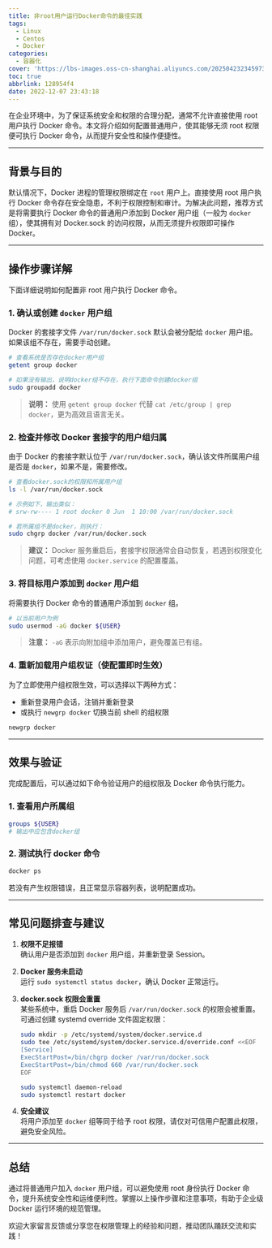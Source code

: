 ```yaml
---
title: 非root用户运行Docker命令的最佳实践
tags:
  - Linux
  - Centos
  - Docker
categories:
  - 容器化
cover: 'https://lbs-images.oss-cn-shanghai.aliyuncs.com/202504232345973.png'
toc: true
abbrlink: 128954f4
date: 2022-12-07 23:43:18
---
```


在企业环境中，为了保证系统安全和权限的合理分配，通常不允许直接使用 root 用户执行 Docker 命令。本文将介绍如何配置普通用户，使其能够无须 root 权限便可执行 Docker 命令，从而提升安全性和操作便捷性。

<!-- more -->

---

## 背景与目的

默认情况下，Docker 进程的管理权限绑定在 `root` 用户上。直接使用 root 用户执行 Docker 命令存在安全隐患，不利于权限控制和审计。为解决此问题，推荐方式是将需要执行 Docker 命令的普通用户添加到 Docker 用户组（一般为 `docker` 组），使其拥有对 Docker.sock 的访问权限，从而无须提升权限即可操作 Docker。

---

## 操作步骤详解

下面详细说明如何配置非 root 用户执行 Docker 命令。

### 1. 确认或创建 `docker` 用户组

Docker 的套接字文件 `/var/run/docker.sock` 默认会被分配给 `docker` 用户组。如果该组不存在，需要手动创建。

```bash
# 查看系统是否存在docker用户组
getent group docker

# 如果没有输出，说明docker组不存在，执行下面命令创建docker组
sudo groupadd docker
```

> **说明：** 使用 `getent group docker` 代替 `cat /etc/group | grep docker`，更为高效且语言无关。

### 2. 检查并修改 Docker 套接字的用户组归属

由于 Docker 的套接字默认位于 `/var/run/docker.sock`，确认该文件所属用户组是否是 `docker`，如果不是，需要修改。

```bash
# 查看docker.sock的权限和所属用户组
ls -l /var/run/docker.sock

# 示例如下，输出类似：
# srw-rw---- 1 root docker 0 Jun  1 10:00 /var/run/docker.sock

# 若所属组不是docker，则执行：
sudo chgrp docker /var/run/docker.sock
```

> **建议：** Docker 服务重启后，套接字权限通常会自动恢复，若遇到权限变化问题，可考虑使用 `docker.service` 的配置覆盖。

### 3. 将目标用户添加到 `docker` 用户组

将需要执行 Docker 命令的普通用户添加到 `docker` 组。

```bash
# 以当前用户为例
sudo usermod -aG docker ${USER}
```

> **注意：** `-aG` 表示向附加组中添加用户，避免覆盖已有组。

### 4. 重新加载用户组权证（使配置即时生效）

为了立即使用户组权限生效，可以选择以下两种方式：

- 重新登录用户会话，注销并重新登录
- 或执行 `newgrp docker` 切换当前 shell 的组权限

```bash
newgrp docker
```

---

## 效果与验证

完成配置后，可以通过如下命令验证用户的组权限及 Docker 命令执行能力。

### 1. 查看用户所属组

```bash
groups ${USER}
# 输出中应包含docker组
```

### 2. 测试执行 docker 命令

```bash
docker ps
```

若没有产生权限错误，且正常显示容器列表，说明配置成功。

---

## 常见问题排查与建议

1. **权限不足报错**  
   确认用户是否添加到 `docker` 用户组，并重新登录 Session。

2. **Docker 服务未启动**  
   运行 `sudo systemctl status docker`，确认 Docker 正常运行。

3. **docker.sock 权限会重置**  
   某些系统中，重启 Docker 服务后 `/var/run/docker.sock` 的权限会被重置。可通过创建 systemd override 文件固定权限：

   ```bash
   sudo mkdir -p /etc/systemd/system/docker.service.d
   sudo tee /etc/systemd/system/docker.service.d/override.conf <<EOF
   [Service]
   ExecStartPost=/bin/chgrp docker /var/run/docker.sock
   ExecStartPost=/bin/chmod 660 /var/run/docker.sock
   EOF
   
   sudo systemctl daemon-reload
   sudo systemctl restart docker
   ```

4. **安全建议**  
   将用户添加至 `docker` 组等同于给予 root 权限，请仅对可信用户配置此权限，避免安全风险。

---

## 总结

通过将普通用户加入 `docker` 用户组，可以避免使用 root 身份执行 Docker 命令，提升系统安全性和运维便利性。掌握以上操作步骤和注意事项，有助于企业级 Docker 运行环境的规范管理。

欢迎大家留言反馈或分享您在权限管理上的经验和问题，推动团队踊跃交流和实践！
